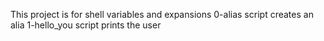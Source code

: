 This project is for shell variables and expansions
0-alias script creates an alia
1-hello_you script prints the user
